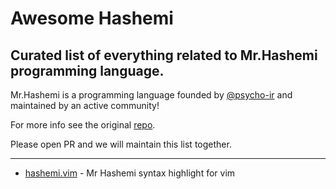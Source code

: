 # Awesome Hashemi
Curated list of everything related to Mr.Hashemi programming language.
---
Mr.Hashemi is a programming language founded by [@psycho-ir](https://github.com/psycho-ir) and maintained by an active community!

For more info see the original [repo](https://github.com/mr-hashemi/mr-hashemi).

Please open PR and we will maintain this list together.

---
- [hashemi.vim](https://github.com/RealAmirali/hashemi.vim) - Mr Hashemi syntax highlight for vim
